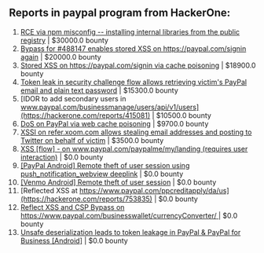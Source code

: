 ## Reports in paypal program from HackerOne:
1. [RCE via npm misconfig -- installing internal libraries from the public registry](https://hackerone.com/reports/925585) | $30000.0 bounty
2. [Bypass for #488147 enables stored XSS on https://paypal.com/signin again](https://hackerone.com/reports/510152) | $20000.0 bounty
3. [Stored XSS on https://paypal.com/signin via cache poisoning](https://hackerone.com/reports/488147) | $18900.0 bounty
4. [Token leak in security challenge flow allows retrieving victim's PayPal email and plain text password](https://hackerone.com/reports/739737) | $15300.0 bounty
5. [IDOR to add secondary users in www.paypal.com/businessmanage/users/api/v1/users](https://hackerone.com/reports/415081) | $10500.0 bounty
6. [DoS on PayPal via web cache poisoning](https://hackerone.com/reports/622122) | $9700.0 bounty
7. [XSSI on refer.xoom.com allows stealing email addresses and posting to Twitter on behalf of victim](https://hackerone.com/reports/450796) | $3500.0 bounty
8. [XSS [flow] - on www.paypal.com/paypalme/my/landing (requires user interaction)](https://hackerone.com/reports/425200) | $0.0 bounty
9. [[PayPal Android] Remote theft of user session using push_notification_webview deeplink](https://hackerone.com/reports/424443) | $0.0 bounty
10. [[Venmo Android] Remote theft of user session](https://hackerone.com/reports/401940) | $0.0 bounty
11. [Reflected XSS at https://www.paypal.com/ppcreditapply/da/us](https://hackerone.com/reports/753835) | $0.0 bounty
12. [Reflect XSS and CSP Bypass on https://www.paypal.com/businesswallet/currencyConverter/ ](https://hackerone.com/reports/799881) | $0.0 bounty
13. [Unsafe deserialization leads to token leakage in PayPal & PayPal for Business [Android]](https://hackerone.com/reports/453791) | $0.0 bounty